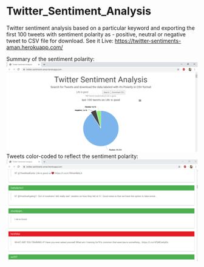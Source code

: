 # Twitter_Sentiment_Analysis
Twitter sentiment analysis based on a particular keyword and exporting the first 100 tweets with sentiment polarity as - positive, neutral or negative tweet to CSV file for download.
See it Live: 
https://twitter-sentiments-aman.herokuapp.com/

Summary of the sentiment polarity:<br>
<img src="twitter-sentiment-screenshot1.PNG"><br>
Tweets color-coded to reflect the sentiment polarity:<br>
<img src="twitter-sentiment-screenshot2.PNG"><br>
